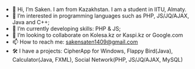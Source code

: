 - 👋 Hi, I’m Saken. I am from Kazakhstan. I am a student in IITU, Almaty.
- 👀 I’m interested in programming languages such as PHP, JS/JQ/AJAX, Java and C++;
- 🌱 I’m currently developing skills: PHP & JS;
- 💞️ I’m looking to collaborate on Kolesa.kz or Kaspi.kz or Google.com
- 📫 How to reach me: sakensaten1409@gmail.com
- 🛠 I have a projects: CipherApp for Windows, Flappy Bird(Java), Calculator(Java, FXML), Social Network(PHP, JS/JQ/AJAX, MySQL)
